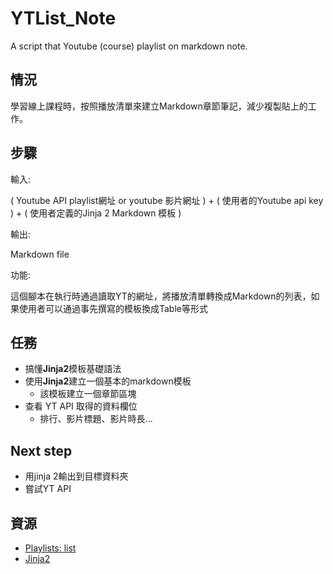 # YTList_Note

A script that Youtube (course) playlist on markdown note.

## 情況

學習線上課程時，按照播放清單來建立Markdown章節筆記，減少複製貼上的工作。

## 步驟

輸入:

( Youtube API playlist網址 or youtube 影片網址 ) + ( 使用者的Youtube api key ) + ( 使用者定義的Jinja 2 Markdown 模板 )

輸出: 

Markdown file

功能:

這個腳本在執行時通過讀取YT的網址，將播放清單轉換成Markdown的列表，如果使用者可以通過事先撰寫的模板換成Table等形式

## 任務

- 搞懂**Jinja2**模板基礎語法
- 使用**Jinja2**建立一個基本的markdown模板
  - 該模板建立一個章節區塊
- 查看 YT API 取得的資料欄位
  - 排行、影片標題、影片時長...

## Next step

- 用jinja 2輸出到目標資料夾
- 嘗試YT API

## 資源

- [Playlists: list](https://developers.google.com/youtube/v3/docs/playlists/list) 
- [Jinja2](http://docs.jinkan.org/docs/jinja2/)